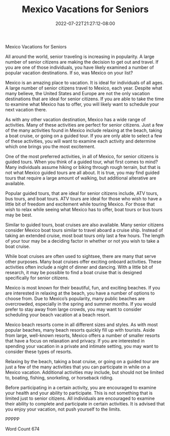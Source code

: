 ﻿---
title: "Mexico Vacations for Seniors"
date: 2022-07-22T21:27:12-08:00
description: "Mexico Vacations Tips for Web Success"
featured_image: "/images/Mexico Vacations.jpg"
tags: ["Mexico Vacations"]
---

Mexico Vacations for Seniors

All around the world, senior traveling is increasing in popularity.  A large number of senior citizens are making the decision to get out and travel.  If you are one of those individuals, you have likely examined a number of popular vacation destinations.  If so, was Mexico on your list?

Mexico is an amazing place to vacation. It is ideal for individuals of all ages.  A large number of senior citizens travel to Mexico, each year. Despite what many believe, the United States and Europe are not the only vacation destinations that are ideal for senior citizens.  If you are able to take the time to examine what Mexico has to offer, you will likely want to schedule your next vacation there.  

As with any other vacation destination, Mexico has a wide range of activities. Many of these activities are perfect for senior citizens.  Just a few of the many activities found in Mexico include relaxing at the beach, taking a boat cruise, or going on a guided tour.  If you are only able to select a few of these activities, you will want to examine each activity and determine which one brings you the most excitement.  

One of the most preferred activities, in all of Mexico, for senior citizens is guided tours. When you think of a guided tour, what first comes to mind?  Many individuals assume hiking or biking through rough terrain, but that is not what Mexico guided tours are all about.  It is true, you may find guided tours that require a large amount of walking, but additional alterative are available.

Popular guided tours, that are ideal for senior citizens include, ATV tours, bus tours, and boat tours.  ATV tours are ideal for those who wish to have a little bit of freedom and excitement while touring Mexico. For those that wish to relax while seeing what Mexico has to offer, boat tours or bus tours may be best.

Similar to guided tours, boat cruises are also available.  Many senior citizens consider Mexico boat tours similar to travel aboard a cruise ship.  Instead of taking an extended cruise, most boat tours only last a few hours. The length of your tour may be a deciding factor in whether or not you wish to take a boat cruise.

While boat cruises are often used to sightsee, there are many that serve other purposes. Many boat cruises offer exciting onboard activities.  These activities often include a night of dinner and dancing. With a little bit of research, it may be possible to find a boat cruise that is designed specifically for senior citizens. 

Mexico is most known for their beautiful, fun, and exciting beaches. If you are interested in relaxing at the beach, you have a number of options to choose from.  Due to Mexico’s popularity, many public beaches are overcrowded, especially in the spring and summer months.  If you would prefer to stay away from large crowds, you may want to consider scheduling your beach vacation at a beach resort.  

Mexico beach resorts come in all different sizes and styles. As with most popular beaches, many beach resorts quickly fill up with tourists.  Aside from large, well-known resorts, Mexico offers a number of smaller resorts that have a focus on relaxation and privacy.  If you are interested in spending your vacation in a private and intimate setting, you may want to consider these types of resorts.  

Relaxing by the beach, taking a boat cruise, or going on a guided tour are just a few of the many activities that you can participate in while on a Mexico vacation.  Additional activities may include, but should not be limited to, boating, fishing, snorkeling, or horseback riding.  

Before participating in a certain activity, you are encouraged to examine your health and your ability to participate. This is not something that is limited just to senior citizens.  All individuals are encouraged to examine their ability to complete and participate in certain activities.  It is advised that you enjoy your vacation, not push yourself to the limits.

PPPPP

Word Count 674

